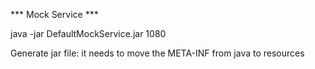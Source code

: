 *** Mock Service ***

java -jar DefaultMockService.jar 1080

Generate jar file: it needs to move the META-INF from java to resources


